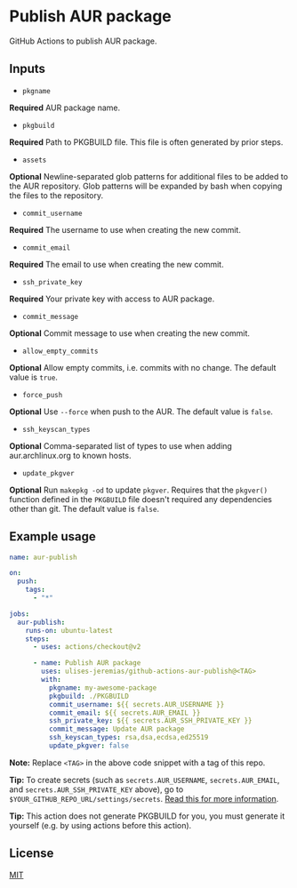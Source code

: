 # Publish AUR package

GitHub Actions to publish AUR package.

## Inputs

- `pkgname`

**Required** AUR package name.

- `pkgbuild`

**Required** Path to PKGBUILD file. This file is often generated by prior steps.

- `assets`

**Optional** Newline-separated glob patterns for additional files to be added to the AUR repository.
Glob patterns will be expanded by bash when copying the files to the repository.

- `commit_username`

**Required** The username to use when creating the new commit.

- `commit_email`

**Required** The email to use when creating the new commit.

- `ssh_private_key`

**Required** Your private key with access to AUR package.

- `commit_message`

**Optional** Commit message to use when creating the new commit.

- `allow_empty_commits`

**Optional** Allow empty commits, i.e. commits with no change. The default value is `true`.

- `force_push`

**Optional** Use `--force` when push to the AUR. The default value is `false`.

- `ssh_keyscan_types`

**Optional** Comma-separated list of types to use when adding aur.archlinux.org to known hosts.

- `update_pkgver`

**Optional** Run `makepkg -od` to update `pkgver`. Requires that the `pkgver()` function defined in the `PKGBUILD` file doesn't required any dependencies other than git. The default value is `false`.

## Example usage

```yaml
name: aur-publish

on:
  push:
    tags:
      - "*"

jobs:
  aur-publish:
    runs-on: ubuntu-latest
    steps:
      - uses: actions/checkout@v2

      - name: Publish AUR package
        uses: ulises-jeremias/github-actions-aur-publish@<TAG>
        with:
          pkgname: my-awesome-package
          pkgbuild: ./PKGBUILD
          commit_username: ${{ secrets.AUR_USERNAME }}
          commit_email: ${{ secrets.AUR_EMAIL }}
          ssh_private_key: ${{ secrets.AUR_SSH_PRIVATE_KEY }}
          commit_message: Update AUR package
          ssh_keyscan_types: rsa,dsa,ecdsa,ed25519
          update_pkgver: false
```

**Note:** Replace `<TAG>` in the above code snippet with a tag of this repo.

**Tip:** To create secrets (such as `secrets.AUR_USERNAME`, `secrets.AUR_EMAIL`, and `secrets.AUR_SSH_PRIVATE_KEY` above), go to `$YOUR_GITHUB_REPO_URL/settings/secrets`. [Read this for more information](https://help.github.com/en/actions/configuring-and-managing-workflows/creating-and-storing-encrypted-secrets).

**Tip:** This action does not generate PKGBUILD for you, you must generate it yourself (e.g. by using actions before this action).

## License

[MIT](https://github.com/ulises-jeremias/github-actions-aur-publish/blob/main/LICENSE)

